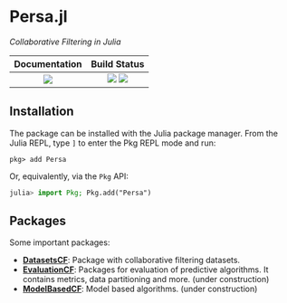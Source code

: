 # Persa.jl

*Collaborative Filtering in Julia*

| **Documentation**                                                               | **Build Status**                                                                                |
|:-------------------------------------------------------------------------------:|:-----------------------------------------------------------------------------------------------:|
| [![][docs-dev-img]][docs-dev-url] | [![][ci-img]][ci-url] [![][codecov-img]][codecov-url] |


## Installation

The package can be installed with the Julia package manager.
From the Julia REPL, type `]` to enter the Pkg REPL mode and run:

```
pkg> add Persa
```

Or, equivalently, via the `Pkg` API:

```julia
julia> import Pkg; Pkg.add("Persa")
```

## Packages

Some important packages:
- **[DatasetsCF](https://github.com/JuliaRecsys/DatasetsCF.jl)**: Package with collaborative filtering datasets.
- **[EvaluationCF](https://github.com/JuliaRecsys/EvaluationCF.jl)**: Packages for evaluation of predictive algorithms. It contains metrics, data partitioning and more. (under construction)
- **[ModelBasedCF](https://github.com/JuliaRecsys/ModelBasedCF.jl)**: Model based algorithms. (under construction)

[contrib-url]: https://juliadocs.github.io/Documenter.jl/latest/man/contributing/

[docs-dev-img]: https://img.shields.io/badge/docs-dev-blue.svg
[docs-dev-url]: https://juliarecsys.github.io/Persa.jl/dev

[docs-stable-img]: https://img.shields.io/badge/docs-latest-blue?style=flat-square
[docs-stable-url]: https://juliarecsys.github.io/Persa.jl/stable

[ci-img]: https://img.shields.io/github/checks-status/JuliaRecsys/Persa.jl/master?style=flat-square
[ci-url]: https://github.com/JuliaRecsys/Persa.jl/actions

[appveyor-img]: https://ci.appveyor.com/api/projects/status/xx7nimfpnl1r4gx0?svg=true
[appveyor-url]: https://ci.appveyor.com/project/JuliaDocs/documenter-jl

[codecov-img]: https://img.shields.io/codecov/c/github/JuliaRecsys/Persa.jl?style=flat-square
[codecov-url]: https://codecov.io/gh/JuliaRecsys/Persa.jl

[coverage-img]: https://coveralls.io/repos/JuliaRecsys/Persa.jl/badge.svg?branch=master&service=github
[coverage-url]: https://coveralls.io/github/JuliaRecsys/Persa.jl?branch=master

[issues-url]: https://github.com/JuliaRecsys/Persa.jl/issues
